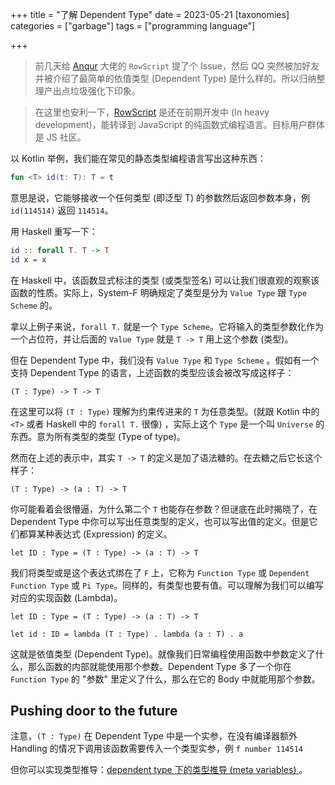 +++
title = "了解 Dependent Type"
date = 2023-05-21
[taxonomies]
categories = ["garbage"]
tags = ["programming language"]

+++

> 前几天给 [Anqur](https://github.com/rowscript/rowscript) 大佬的 `RowScript` 提了个 Issue，然后 QQ 突然被加好友并被介绍了最简单的依值类型 (Dependent Type) 是什么样的。所以归纳整理产出点垃圾强化下印象。

> 在这里也安利一下，[RowScript](https://github.com/rowscript/rowscript) 是还在前期开发中 (In heavy development)，能转译到 JavaScript 的纯函数式编程语言。目标用户群体是 JS 社区。

以 Kotlin 举例，我们能在常见的静态类型编程语言写出这种东西：

```kotlin
fun <T> id(t: T): T = t
```

意思是说，它能够接收一个任何类型 (即泛型 T) 的参数然后返回参数本身，例 `id(114514)` 返回 `114514`。

用 Haskell 重写一下：

```haskell
id :: forall T. T -> T
id x = x
```

在 Haskell 中，该函数显式标注的类型 (或类型签名) 可以让我们很直观的观察该函数的性质。实际上，System-F 明确规定了类型是分为 `Value Type` 跟 `Type Scheme` 的。

拿以上例子来说，`forall T.` 就是一个 `Type Scheme`。它将输入的类型参数化作为一个占位符，并让后面的 `Value Type` 就是 `T -> T` 用上这个参数 (类型)。

但在 Dependent Type 中，我们没有 `Value Type` 和 `Type Scheme` 。假如有一个支持 Dependent Type 的语言，上述函数的类型应该会被改写成这样子：

```
(T : Type) -> T -> T
```

在这里可以将 `(T : Type)` 理解为约束传进来的 `T` 为任意类型。(就跟 Kotlin 中的 `<T>` 或者 Haskell 中的 `forall T.` 很像) ，实际上这个 `Type` 是一个叫 `Universe` 的东西。意为所有类型的类型 (Type of type)。

然而在上述的表示中，其实 `T -> T` 的定义是加了语法糖的。在去糖之后它长这个样子：

```
(T : Type) -> (a : T) -> T
```

你可能看着会很懵逼，为什么第二个 `T` 也能存在参数？但谜底在此时揭晓了，在 Dependent Type 中你可以写出任意类型的定义，也可以写出值的定义。但是它们都算某种表达式 (Expression) 的定义。

```
let ID : Type = (T : Type) -> (a : T) -> T
```

我们将类型或是这个表达式绑在了 `F` 上，它称为 `Function Type` 或 `Dependent Function Type` 或 `Pi Type`。同样的，有类型也要有值。可以理解为我们可以编写对应的实现函数 (Lambda)。

```
let ID : Type = (T : Type) -> (a : T) -> T

let id : ID = lambda (T : Type) . lambda (a : T) . a
```

这就是依值类型 (Dependent Type)。就像我们日常编程使用函数中参数定义了什么，那么函数的内部就能使用那个参数。Dependent Type 多了一个你在 `Function Type` 的 "参数" 里定义了什么，那么在它的 Body 中就能用那个参数。

## Pushing door to the future

注意，`(T : Type)` 在 Dependent Type 中是一个实参，在没有编译器额外 Handling 的情况下调用该函数需要传入一个类型实参，例 `f number 114514`

但你可以实现类型推导：[dependent type 下的类型推导 (meta variables)
](https://zhuanlan.zhihu.com/p/74410702)。